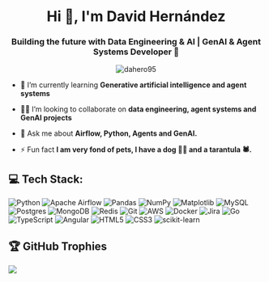 <h1 align="center">Hi 👋, I'm David Hernández</h1>
<h3 align="center">Building the future with Data Engineering & AI | GenAI & Agent Systems Developer 🚀</h3>

<p align="center"> <img src="https://komarev.com/ghpvc/?username=dahero95&label=Profile%20views&color=0e75b6&style=flat" alt="dahero95" /> </p>

- 🌱 I’m currently learning **Generative artificial intelligence and agent systems**

- 👨‍💻 I’m looking to collaborate on **data engineering, agent systems and GenAI projects**

- 💬 Ask me about **Airflow, Python, Agents and GenAI.**

- ⚡ Fun fact **I am very fond of pets, I have a dog 🐕‍🦺 and a tarantula 🕷️.**
<!--
<h3 align="left">Connect with me:</h3>
<p align="left">
</p>
-->

## 💻 Tech Stack:
![Python](https://img.shields.io/badge/python-3670A0?style=for-the-badge&logo=python&logoColor=ffdd54)
![Apache Airflow](https://img.shields.io/badge/Apache%20Airflow-017CEE?style=for-the-badge&logo=Apache%20Airflow&logoColor=white)
![Pandas](https://img.shields.io/badge/pandas-%23150458.svg?style=for-the-badge&logo=pandas&logoColor=white)
![NumPy](https://img.shields.io/badge/numpy-%23013243.svg?style=for-the-badge&logo=numpy&logoColor=white)
![Matplotlib](https://img.shields.io/badge/Matplotlib-%23ffffff.svg?style=for-the-badge&logo=Matplotlib&logoColor=black)
![MySQL](https://img.shields.io/badge/mysql-4479A1.svg?style=for-the-badge&logo=mysql&logoColor=white)
![Postgres](https://img.shields.io/badge/postgres-%23316192.svg?style=for-the-badge&logo=postgresql&logoColor=white)
![MongoDB](https://img.shields.io/badge/MongoDB-%234ea94b.svg?style=for-the-badge&logo=mongodb&logoColor=white)
![Redis](https://img.shields.io/badge/redis-%23DD0031.svg?style=for-the-badge&logo=redis&logoColor=white)
![Git](https://img.shields.io/badge/git-%23F05033.svg?style=for-the-badge&logo=git&logoColor=white)
![AWS](https://img.shields.io/badge/AWS-%23FF9900.svg?style=for-the-badge&logo=amazon-aws&logoColor=white)
![Docker](https://img.shields.io/badge/docker-%230db7ed.svg?style=for-the-badge&logo=docker&logoColor=white)
![Jira](https://img.shields.io/badge/jira-%230A0FFF.svg?style=for-the-badge&logo=jira&logoColor=white)
![Go](https://img.shields.io/badge/go-%2300ADD8.svg?style=for-the-badge&logo=go&logoColor=white)
![TypeScript](https://img.shields.io/badge/typescript-%23007ACC.svg?style=for-the-badge&logo=typescript&logoColor=white)
![Angular](https://img.shields.io/badge/angular-%23DD0031.svg?style=for-the-badge&logo=angular&logoColor=white)
![HTML5](https://img.shields.io/badge/html5-%23E34F26.svg?style=for-the-badge&logo=html5&logoColor=white)
![CSS3](https://img.shields.io/badge/css3-%231572B6.svg?style=for-the-badge&logo=css3&logoColor=white)
![scikit-learn](https://img.shields.io/badge/scikit--learn-%23F7931E.svg?style=for-the-badge&logo=scikit-learn&logoColor=white)

<!--
# 📊 GitHub Stats:
![](https://github-readme-streak-stats.herokuapp.com/?user=dahero95&theme=dark&hide_border=false)<br/>
-->

## 🏆 GitHub Trophies
![](https://github-profile-trophy.vercel.app/?username=dahero95&theme=onedark&no-frame=true&no-bg=true&margin-w=4)
